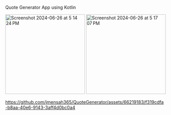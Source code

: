 Quote Generator App using Kotlin

<img width="250" alt="Screenshot 2024-06-26 at 5 14 24 PM" src="https://github.com/jmensah365/QuoteGenerator/assets/66219183/0bb2c728-39a4-435c-ac79-b818f4f2d9b9">
<img width="250" alt="Screenshot 2024-06-26 at 5 17 07 PM" src="https://github.com/jmensah365/QuoteGenerator/assets/66219183/8021deae-782e-4ce9-978a-daeaad3419c3">


https://github.com/jmensah365/QuoteGenerator/assets/66219183/f319cdfa-b8aa-40e6-9143-3aff4d0bc0a4

